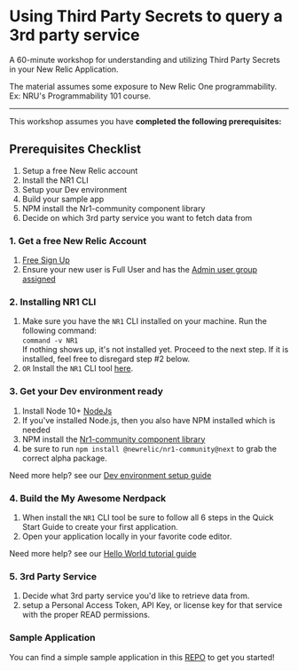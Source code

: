 # Using Third Party Secrets to query a 3rd party service

A 60-minute workshop for understanding and utilizing Third Party Secrets in your New Relic Application.

The material assumes some exposure to New Relic One programmability. Ex: NRU's Programmability 101 course.

---

This workshop assumes you have **completed the following prerequisites:**

## Prerequisites Checklist

1. Setup a free New Relic account
2. Install the NR1 CLI
3. Setup your Dev environment
4. Build your sample app
5. NPM install the Nr1-community component library
6. Decide on which 3rd party service you want to fetch data from

### 1. Get a free New Relic Account

1. [Free Sign Up](https://newrelic.com/signup)
2. Ensure your new user is Full User and has the [Admin user group assigned](https://docs.newrelic.com/docs/accounts/accounts-billing/new-relic-one-pricing-users/users-roles)

### 2. Installing NR1 CLI

1. Make sure you have the `NR1` CLI installed on your machine. Run the following command:<br> `command -v NR1` <br> If nothing shows up, it's not installed yet. Proceed to the next step. If it is installed, feel free to disregard step #2 below.
2. `OR` Install the `NR1` CLI tool [here](https://one.newrelic.com/launcher/developer-center.launcher).

### 3. Get your Dev environment ready

1. Install Node 10+ [NodeJs](https://nodejs.org/en/)
2. If you've installed Node.js, then you also have NPM installed which is needed
3. NPM install the [Nr1-community component library](https://www.npmjs.com/package/@newrelic/nr1-community/v/0.0.1-alpha.5)
4. be sure to run `npm install @newrelic/nr1-community@next` to grab the correct alpha package.

Need more help? see our [Dev environment setup guide](https://developer.newrelic.com/build-apps/set-up-dev-env)

### 4. Build the My Awesome Nerdpack

1. When install the `NR1` CLI tool be sure to follow all 6 steps in the Quick Start Guide to create your first application.
2. Open your application locally in your favorite code editor.

Need more help? see our [Hello World tutorial guide](https://developer.newrelic.com/build-apps/build-hello-world-app)

### 5. 3rd Party Service

1. Decide what 3rd party service you'd like to retrieve data from.
2. setup a Personal Access Token, API Key, or license key for that service with the proper READ permissions.

### Sample Application

You can find a simple sample application in this [REPO](https://github.com/jpvajda/nerddaysV1) to get you started!

